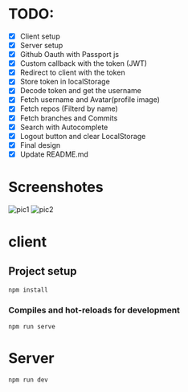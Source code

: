 
# TODO:
* [x] Client setup
* [x] Server setup
* [x] Github Oauth with Passport js
* [x] Custom callback with the token (JWT)
* [x] Redirect to client with the token
* [x] Store token in localStorage
* [x] Decode token and get the username
* [x] Fetch username and Avatar(profile image)
* [x] Fetch repos (Filterd by name)
* [x] Fetch branches and Commits
* [x] Search with Autocomplete 
* [x] Logout button and clear LocalStorage
* [x] Final design
* [x] Update README.md
# Screenshotes
![pic1](https://user-images.githubusercontent.com/51862788/115943792-83089600-a4a1-11eb-815e-292007a59553.png)
![pic2](https://user-images.githubusercontent.com/51862788/115943813-a0d5fb00-a4a1-11eb-8f40-797fd913749a.png)
# client

## Project setup
```
npm install
```

### Compiles and hot-reloads for development
```
npm run serve
```
# Server
```
npm run dev
```
